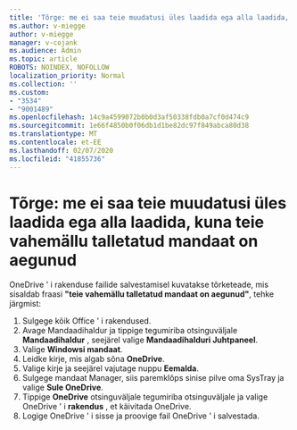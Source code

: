 ```yaml
---
title: 'Tõrge: me ei saa teie muudatusi üles laadida ega alla laadida, kuna teie vahemällu talletatud mandaat on aegunud'
ms.author: v-miegge
author: v-miegge
manager: v-cojank
ms.audience: Admin
ms.topic: article
ROBOTS: NOINDEX, NOFOLLOW
localization_priority: Normal
ms.collection: ''
ms.custom:
- "3534"
- "9001489"
ms.openlocfilehash: 14c9a4599072b0b0d3af50338fdb0a7cf0d474c9
ms.sourcegitcommit: 1e66f4850b0f06db1d1be82dc97f849abca80d38
ms.translationtype: MT
ms.contentlocale: et-EE
ms.lasthandoff: 02/07/2020
ms.locfileid: "41855736"
---
```

# <a name="error-we-cant-upload-or-download-your-changes-because-your-cached-credentials-have-expired"></a>Tõrge: me ei saa teie muudatusi üles laadida ega alla laadida, kuna teie vahemällu talletatud mandaat on aegunud

OneDrive ' i rakenduse failide salvestamisel kuvatakse tõrketeade, mis sisaldab fraasi **"teie vahemällu talletatud mandaat on aegunud"**, tehke järgmist:

1. Sulgege kõik Office ' i rakendused.
1. Avage Mandaadihaldur ja tippige tegumiriba otsinguväljale **Mandaadihaldur** , seejärel valige **Mandaadihalduri Juhtpaneel**.
1. Valige **Windowsi mandaat**.
1. Leidke kirje, mis algab sõna **OneDrive**.
1. Valige kirje ja seejärel vajutage nuppu **Eemalda**.
1. Sulgege mandaat Manager, siis paremklõps sinise pilve oma SysTray ja valige **Sule OneDrive**.
1. Tippige **OneDrive** otsinguväljale tegumiriba otsinguväljale ja valige OneDrive ' i **rakendus** , et käivitada OneDrive.
1. Logige OneDrive ' i sisse ja proovige fail OneDrive ' i salvestada.
